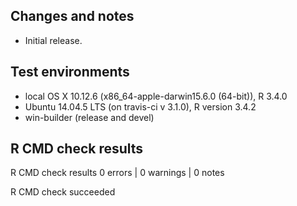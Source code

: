 ## Changes and notes
* Initial release.

## Test environments
* local OS X 10.12.6 (x86_64-apple-darwin15.6.0 (64-bit)), R 3.4.0
* Ubuntu 14.04.5 LTS (on travis-ci v 3.1.0), R version 3.4.2
* win-builder (release and devel)

## R CMD check results
R CMD check results
0 errors | 0 warnings | 0 notes

R CMD check succeeded
